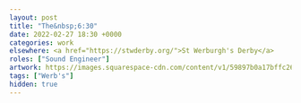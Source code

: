 ```yaml
---
layout: post
title: "The&nbsp;6:30"
date: 2022-02-27 18:30 +0000
categories: work
elsewhere: <a href="https://stwderby.org/">St Werburgh's Derby</a>
roles: ["Sound Engineer"]
artwork: https://images.squarespace-cdn.com/content/v1/59897b0a17bffc269e4fec9b/1575027689741-23EFSM1EWOSUABC1BZVK/St+Werburgh%27s+Logo+-+White-Trans.png?format=1500w
tags: ["Werb's"]
hidden: true
---
```

